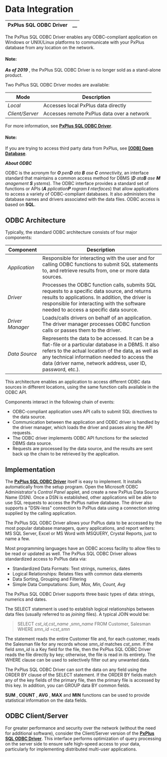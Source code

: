 # Data Integration

**PxPlus SQL ODBC Driver** |  **__**  
---|---  
  
The PxPlus SQL ODBC Driver enables any ODBC-compliant application on Windows or UNIX/Linux platforms to communicate with your PxPlus database from any location on the network.

#### **Note:**  
**_As of 2019_** , the PxPlus SQL ODBC Driver is no longer sold as a stand-alone product.

Two PxPlus SQL ODBC Driver modes are available:

**Mode** |  **Description**  
---|---  
_Local_ |  Accesses local PxPlus data directly  
_Client/Server_ |  Accesses remote PxPlus data over a network  
  
For more information, see **[PxPlus SQL ODBC Driver](../../../odbc/pxplus_odbc.md)**.

#### **Note:**  
If you are trying to access third party data from PxPlus, see **[[ODB] Open Database](../../../command_tags/odb.htm)**.

**_About ODBC_**

ODBC is the acronym for **_O_** _pen**D** ata **B** ase **C** onnectivity,_ an interface standard that maintains a common access method for DBMS (**_D_** _ata**B** ase **M** anagement **S** ystems_). The ODBC interface provides a standard set of functions or APIs (**_A_** _pplication**P** rogram **I** nterfaces_) that allow applications to access a variety of ODBC-compliant databases. It also administers the database names and drivers associated with the data files. ODBC access is based on **SQL**.

## ODBC Architecture

Typically, the standard ODBC architecture consists of four major components:

**Component** |  **Description**  
---|---  
_Application_ |  Responsible for interacting with the user and for calling ODBC functions to submit SQL statements to, and retrieve results from, one or more data sources.  
_Driver_ |  Processes the ODBC function calls, submits SQL requests to a specific data source, and returns results to applications. In addition, the driver is responsible for interacting with the software needed to access a specific data source.  
_Driver Manager_ |  Loads/calls drivers on behalf of an application. The driver manager processes ODBC function calls or passes them to the driver.  
_Data Source_ |  Represents the data to be accessed. It can be a flat-file or a particular database in a DBMS. It also refers to the actual location of the data, as well as any technical information needed to access the data (driver name, network address, user ID, password, etc.).  
  
This architecture enables an application to access different ODBC data sources in different locations, using the same function calls available in the ODBC API.

Components interact in the following chain of events:

  * ODBC-compliant application uses API calls to submit SQL directives to the data source.
  * Communication between the application and ODBC driver is handled by the driver manager, which loads the driver and passes along the API requests.
  * The ODBC driver implements ODBC API functions for the selected DBMS data source.
  * Requests are processed by the data source, and the results are sent back up the chain to be retrieved by the application.



## Implementation

The **[PxPlus SQL ODBC Driver](../../../odbc/pxplus_odbc.md)** itself is easy to implement. It installs automatically from the setup program. Open the Microsoft ODBC Administrator's _Control Panel_ applet, and create a new PxPlus Data Source Name (DSN). Once a DSN is established, other applications will be able to use SQL requests to access the PxPlus native database. The driver also supports a "DSN-less" connection to PxPlus data using a connection string supplied by the calling application.

The PxPlus SQL ODBC Driver allows your PxPlus data to be accessed by the most popular database managers, query applications, and report writers: MS SQL Server, Excel or MS Word with MSQUERY, Crystal Reports, just to name a few.

Most programming languages have an ODBC access facility to allow files to be read or updated as well. The PxPlus SQL ODBC Driver allows standardized access to PxPlus data via:

  * Standardized Data Formats: Text strings, numerics, dates
  * Logical Relationships: Relates files with common data elements
  * Data Sorting, Grouping and Filtering
  * Simple Data Computations: _Sum, Max, Min, Count, Avg_



The PxPlus SQL ODBC Driver supports three basic types of data: strings, numerics and dates.

The SELECT statement is used to establish logical relationships between data files (usually referred to as _joining_ files). A typical JOIN would be:

> SELECT _cst_id,cst_name_ ,_smn_name_ FROM Customer, Salesman   
>  WHERE _smn_id_ =_cst_smn_

The statement reads the entire Customer file and, for each customer, reads the Salesman file for any records whose _smn_id_ matches _cst_smn_. If the field _smn_id_ is a Key field for the file, then the PxPlus SQL ODBC Driver reads the file directly by key; otherwise, the file is read in its entirety. The WHERE clause can be used to selectively filter out any unwanted data.

The PxPlus SQL ODBC Driver can sort the data on any field using the ORDER BY clause of the SELECT statement. If the ORDER BY fields match any of the key fields of the primary file, then the primary file is accessed by this key. In addition, you can GROUP data BY common fields.

**SUM** , **COUNT** , **AVG** , **MAX** and **MIN** functions can be used to provide statistical information on the data fields.

## ODBC Client/Server

For greater performance and security over the network (without the need for additional software), consider the Client/Server version of the **[PxPlus SQL ODBC Driver](../../../odbc/pxplus_odbc.md)**. This interface performs optimization of query processing on the server side to ensure safe high-speed access to your data, particularly for implementing distributed multi-user applications.
